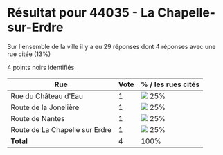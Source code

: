 # Résultat pour 44035 - La Chapelle-sur-Erdre

Sur l'ensemble de la ville il y a eu 29 réponses dont 4 réponses avec une rue citée (13%)

4 points noirs identifiés

| Rue | Vote | % / les rues cités|
|-----|------|-------------------|
| Rue du Château d'Eau | 1 | <img src="../../img/bar_25.gif" />&nbsp;25%|
| Route de la Jonelière | 1 | <img src="../../img/bar_25.gif" />&nbsp;25%|
| Route de Nantes | 1 | <img src="../../img/bar_25.gif" />&nbsp;25%|
| Route de La Chapelle sur Erdre | 1 | <img src="../../img/bar_25.gif" />&nbsp;25%|
| **Total** | 4 | 100%|
